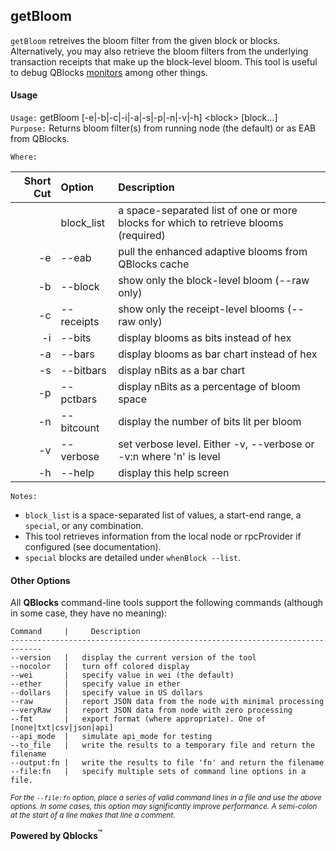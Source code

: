 ## getBloom

`getBloom` retreives the bloom filter from the given block or blocks. Alternatively, you may also retrieve the bloom filters from the underlying transaction receipts that make up the block-level bloom. This tool is useful to debug QBlocks [monitors](../../monitors) among other things.

#### Usage

`Usage:`    getBloom [-e|-b|-c|-i|-a|-s|-p|-n|-v|-h] &lt;block&gt; [block...]  
`Purpose:`  Returns bloom filter(s) from running node (the default) or as EAB from QBlocks.

`Where:`  

| Short Cut | Option | Description |
| -------: | :------- | :------- |
|  | block_list | a space-separated list of one or more blocks for which to retrieve blooms (required) |
| -e | --eab | pull the enhanced adaptive blooms from QBlocks cache |
| -b | --block | show only the block-level bloom (--raw only) |
| -c | --receipts | show only the receipt-level blooms (--raw only) |
| -i | --bits | display blooms as bits instead of hex |
| -a | --bars | display blooms as bar chart instead of hex |
| -s | --bitbars | display nBits as a bar chart |
| -p | --pctbars | display nBits as a percentage of bloom space |
| -n | --bitcount | display the number of bits lit per bloom |
| -v | --verbose | set verbose level. Either -v, --verbose or -v:n where 'n' is level |
| -h | --help | display this help screen |

`Notes:`

- `block_list` is a space-separated list of values, a start-end range, a `special`, or any combination.
- This tool retrieves information from the local node or rpcProvider if configured (see documentation).
- `special` blocks are detailed under `whenBlock --list`.

#### Other Options

All **QBlocks** command-line tools support the following commands (although in some case, they have no meaning):

    Command     |     Description
    -----------------------------------------------------------------------------
    --version   |   display the current version of the tool
    --nocolor   |   turn off colored display
    --wei       |   specify value in wei (the default)
    --ether     |   specify value in ether
    --dollars   |   specify value in US dollars
    --raw       |   report JSON data from the node with minimal processing
    --veryRaw   |   report JSON data from node with zero processing
    --fmt       |   export format (where appropriate). One of [none|txt|csv|json|api]
    --api_mode  |   simulate api_mode for testing
    --to_file   |   write the results to a temporary file and return the filename
    --output:fn |   write the results to file 'fn' and return the filename
    --file:fn   |   specify multiple sets of command line options in a file.

<small>*For the `--file:fn` option, place a series of valid command lines in a file and use the above options. In some cases, this option may significantly improve performance. A semi-colon at the start of a line makes that line a comment.*</small>

**Powered by Qblocks<sup>&trade;</sup>**


